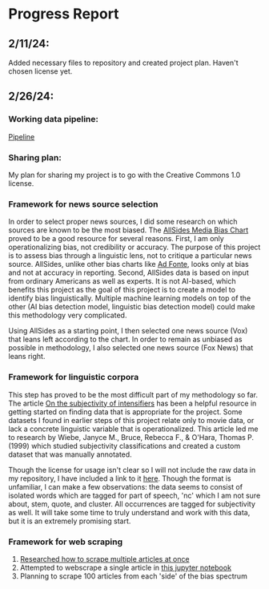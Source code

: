 # Progress Report

## 2/11/24:
Added necessary files to repository and created project plan. Haven't chosen license yet.

## 2/26/24:

### Working data pipeline:
[Pipeline](webscraping-pipeline.ipynb)

### Sharing plan:
My plan for sharing my project is to go with the Creative Commons 1.0 license.

### Framework for news source selection
In order to select proper news sources, I did some research on which sources are known to be the most biased. The [AllSides Media Bias Chart](https://www.allsides.com/media-bias/media-bias-chart) proved to be a good resource for several reasons. First, I am only operationalizing bias, not credibility or accuracy. The purpose of this project is to assess bias through a linguistic lens, not to critique a particular news source. AllSides, unlike other bias charts like [Ad Fonte](https://app.adfontesmedia.com/chart/interactive), looks only at bias and not at accuracy in reporting. Second, AllSides data is based on input from ordinary Americans as well as experts. It is not AI-based, which benefits this project as the goal of this project is to create a model to identify bias linguistically. Multiple machine learning models on top of the other (AI bias detection model, linguistic bias detection model) could make this methodology very complicated.

Using AllSides as a starting point, I then selected one news source (Vox) that leans left according to the chart. In order to remain as unbiased as possible in methodology, I also selected one news source (Fox News) that leans right. 

### Framework for linguistic corpora
This step has proved to be the most difficult part of my methodology so far. The article [On the subjectivity of intensifiers](https://www.sciencedirect.com/science/article/abs/pii/S0388000107000198) has been a helpful resource in getting started on finding data that is appropriate for the project. Some datasets I found in earlier steps of this project relate only to movie data, or lack a concrete linguistic variable that is operationalized. This article led me to research by Wiebe, Janyce M., Bruce, Rebecca F., & O'Hara, Thomas P. (1999) which studied subjectivity classifications and created a custom dataset that was manually annotated. 

Though the license for usage isn't clear so I will not include the raw data in my repository, I have included a link to it [here](https://people.cs.pitt.edu/~wiebe/pubs/acl99/). Though the format is unfamiliar, I can make a few observations: the data seems to consist of isolated words which are tagged for part of speech, 'nc' which I am not sure about, stem, quote, and cluster. All occurrences are tagged for subjectivity as well. It will take some time to truly understand and work with this data, but it is an extremely promising start.

### Framework for web scraping
1. [Researched how to scrape multiple articles at once](https://www.geeksforgeeks.org/how-to-scrape-multiple-pages-of-a-website-using-python/)
2. Attempted to webscrape a single article in [this jupyter notebook](webscraping-pipeline.ipynb)
3. Planning to scrape 100 articles from each 'side' of the bias spectrum
